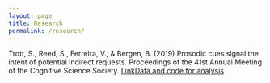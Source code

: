 ```yaml
---
layout: page
title: Research
permalink: /research/
---
```


Trott, S., Reed, S., Ferreira, V., & Bergen, B. (2019) Prosodic cues signal the intent of potential indirect requests. Proceedings of the 41st Annual Meeting of the Cognitive Science Society. [Link](https://www.researchgate.net/publication/335313498_Prosodic_cues_signal_the_intent_of_potential_indirect_requests/citations)[Data and code for analysis](https://github.com/seantrott/prosody_indirect_requests)